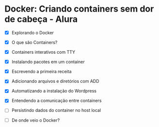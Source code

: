 # Docker: Criando containers sem dor de cabeça - Alura

- [x] Explorando o Docker
- [x] O que são Containers?
- [x] Containers interativos com TTY
- [x] Instalando pacotes em um container
- [x] Escrevendo a primeira receita
- [x] Adicionando arquivos e diretórios com ADD
- [x] Automatizando a instalação do Wordpress
- [x] Entendendo a comunicação entre containers
- [ ] Persistindo dados do container no host local
- [ ] De onde veio o Docker?


